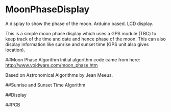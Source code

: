 # MoonPhaseDisplay
A display to show the phase of the moon. Arduino based. LCD display.

This is a simple moon phase display which uses a GPS module (TBC) to keep track of the time and date and hence phase of the moon. 
This can also display information like sunrise and sunset time (GPS unit also gives location).


##Moon Phase Algorithm
Initial algorithm code came from here:
http://www.voidware.com/moon_phase.htm

Based on Astronomical Algorithms by Jean Meeus.




##Sunrise and Sunset Time Algorithm




##Display


##PCB
